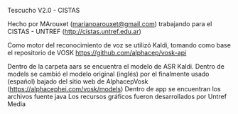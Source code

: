 Tescucho V2.0 - CISTAS

Hecho por MArouxet (marianoarouxet@gmail.com) trabajando para el CISTAS - UNTREF (http://cistas.untref.edu.ar)

Como motor del reconocimiento de voz se utilizó Kaldi, tomando como base el repositorio de VOSK https://github.com/alphacep/vosk-api

Dentro de la carpeta aars se encuentra el modelo de ASR Kaldi. 
Dentro de models se cambió el modelo original (inglés) por el finalmente usado (español) bajado del sitio web de AlphacepVosk (https://alphacephei.com/vosk/models)
Dentro de app se encuentran los archivos fuente java
Los recursos gráficos fueron desarrollados por Untref Media

